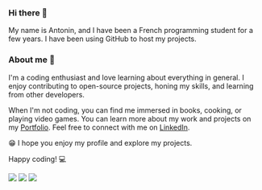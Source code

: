 ### Hi there 👋
My name is Antonin, and I have been a French programming student for a few years. I have been using GitHub to host my projects.

### About me 🌱
I'm a coding enthusiast and love learning about everything in general. I enjoy contributing to open-source projects, honing my skills, and learning from other developers.

When I'm not coding, you can find me immersed in books, cooking, or playing video games. You can learn more about my work and projects on my [Portfolio](http://www.antoninpicard.com). Feel free to connect with me on [LinkedIn](https://www.linkedin.com/in/antoninpicard).

😁 I hope you enjoy my profile and explore my projects.

Happy coding! 💻

![](https://komarev.com/ghpvc/?username=antoninpicard&style=for-the-badge) [![](https://img.shields.io/badge/my_repos_portfolio-EFE7CE?style=for-the-badge)](https://github.com/antoninpicard/Portfolio-website-master) [![](https://img.shields.io/badge/my_CodeWars_Profile-b1361e?style=for-the-badge)](https://www.codewars.com/users/AntoninSIO)
